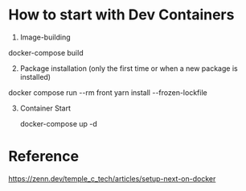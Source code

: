 # How to start with Dev Containers
1. Image-building

  docker-compose build

2. Package installation (only the first time or when a new package is installed)

  docker compose run --rm front yarn install --frozen-lockfile

3. Container Start

   docker-compose up -d

# Reference
https://zenn.dev/temple_c_tech/articles/setup-next-on-docker